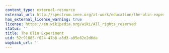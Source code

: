 ```yaml
---
content_type: external-resource
external_url: http://spectrum.ieee.org/at-work/education/the-olin-experiment
has_external_license_warning: true
license: https://en.wikipedia.org/wiki/All_rights_reserved
status: ''
title: The Olin Experiment
uid: 52c91685-f024-47b8-a6d3-a05e82e2d6da
wayback_url: ''
---
```

